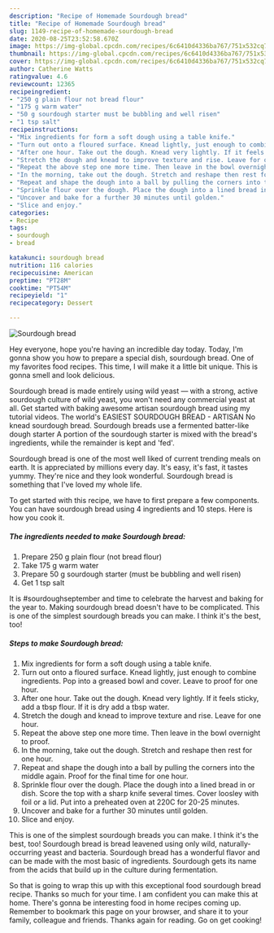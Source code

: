 ```yaml
---
description: "Recipe of Homemade Sourdough bread"
title: "Recipe of Homemade Sourdough bread"
slug: 1149-recipe-of-homemade-sourdough-bread
date: 2020-08-25T23:52:58.670Z
image: https://img-global.cpcdn.com/recipes/6c6410d4336ba767/751x532cq70/sourdough-bread-recipe-main-photo.jpg
thumbnail: https://img-global.cpcdn.com/recipes/6c6410d4336ba767/751x532cq70/sourdough-bread-recipe-main-photo.jpg
cover: https://img-global.cpcdn.com/recipes/6c6410d4336ba767/751x532cq70/sourdough-bread-recipe-main-photo.jpg
author: Catherine Watts
ratingvalue: 4.6
reviewcount: 12365
recipeingredient:
- "250 g plain flour not bread flour"
- "175 g warm water"
- "50 g sourdough starter must be bubbling and well risen"
- "1 tsp salt"
recipeinstructions:
- "Mix ingredients for form a soft dough using a table knife."
- "Turn out onto a floured surface. Knead lightly, just enough to combine ingredients. Pop into a greased bowl and cover. Leave to proof for one hour."
- "After one hour. Take out the dough. Knead very lightly. If it feels sticky, add a tbsp flour. If it is dry add a tbsp water."
- "Stretch the dough and knead to improve texture and rise. Leave for one hour."
- "Repeat the above step one more time. Then leave in the bowl overnight to proof."
- "In the morning, take out the dough. Stretch and reshape then rest for one hour."
- "Repeat and shape the dough into a ball by pulling the corners into the middle again. Proof for the final time for one hour."
- "Sprinkle flour over the dough. Place the dough into a lined bread in or dish. Score the top with a sharp knife several times. Cover loosley with foil or a lid. Put into a preheated oven at 220C for 20-25 minutes."
- "Uncover and bake for a further 30 minutes until golden."
- "Slice and enjoy."
categories:
- Recipe
tags:
- sourdough
- bread

katakunci: sourdough bread 
nutrition: 116 calories
recipecuisine: American
preptime: "PT28M"
cooktime: "PT54M"
recipeyield: "1"
recipecategory: Dessert

---
```



![Sourdough bread](https://img-global.cpcdn.com/recipes/6c6410d4336ba767/751x532cq70/sourdough-bread-recipe-main-photo.jpg)

Hey everyone, hope you're having an incredible day today. Today, I'm gonna show you how to prepare a special dish, sourdough bread. One of my favorites food recipes. This time, I will make it a little bit unique. This is gonna smell and look delicious.

Sourdough bread is made entirely using wild yeast — with a strong, active sourdough culture of wild yeast, you won&#39;t need any commercial yeast at all. Get started with baking awesome artisan sourdough bread using my tutorial videos. The world&#39;s EASIEST SOURDOUGH BREAD - ARTISAN No knead sourdough bread. Sourdough breads use a fermented batter-like dough starter A portion of the sourdough starter is mixed with the bread&#39;s ingredients, while the remainder is kept and &#39;fed&#39;.

Sourdough bread is one of the most well liked of current trending meals on earth. It is appreciated by millions every day. It's easy, it's fast, it tastes yummy. They're nice and they look wonderful. Sourdough bread is something that I've loved my whole life.


To get started with this recipe, we have to first prepare a few components. You can have sourdough bread using 4 ingredients and 10 steps. Here is how you cook it.

<!--inarticleads1-->

##### The ingredients needed to make Sourdough bread:

1. Prepare 250 g plain flour (not bread flour)
1. Take 175 g warm water
1. Prepare 50 g sourdough starter (must be bubbling and well risen)
1. Get 1 tsp salt


It is #sourdoughseptember and time to celebrate the harvest and baking for the year to. Making sourdough bread doesn&#39;t have to be complicated. This is one of the simplest sourdough breads you can make. I think it&#39;s the best, too! 

<!--inarticleads2-->

##### Steps to make Sourdough bread:

1. Mix ingredients for form a soft dough using a table knife.
1. Turn out onto a floured surface. Knead lightly, just enough to combine ingredients. Pop into a greased bowl and cover. Leave to proof for one hour.
1. After one hour. Take out the dough. Knead very lightly. If it feels sticky, add a tbsp flour. If it is dry add a tbsp water.
1. Stretch the dough and knead to improve texture and rise. Leave for one hour.
1. Repeat the above step one more time. Then leave in the bowl overnight to proof.
1. In the morning, take out the dough. Stretch and reshape then rest for one hour.
1. Repeat and shape the dough into a ball by pulling the corners into the middle again. Proof for the final time for one hour.
1. Sprinkle flour over the dough. Place the dough into a lined bread in or dish. Score the top with a sharp knife several times. Cover loosley with foil or a lid. Put into a preheated oven at 220C for 20-25 minutes.
1. Uncover and bake for a further 30 minutes until golden.
1. Slice and enjoy.


This is one of the simplest sourdough breads you can make. I think it&#39;s the best, too! Sourdough bread is bread leavened using only wild, naturally-occurring yeast and bacteria. Sourdough bread has a wonderful flavor and can be made with the most basic of ingredients. Sourdough gets its name from the acids that build up in the culture during fermentation. 

So that is going to wrap this up with this exceptional food sourdough bread recipe. Thanks so much for your time. I am confident you can make this at home. There's gonna be interesting food in home recipes coming up. Remember to bookmark this page on your browser, and share it to your family, colleague and friends. Thanks again for reading. Go on get cooking!
